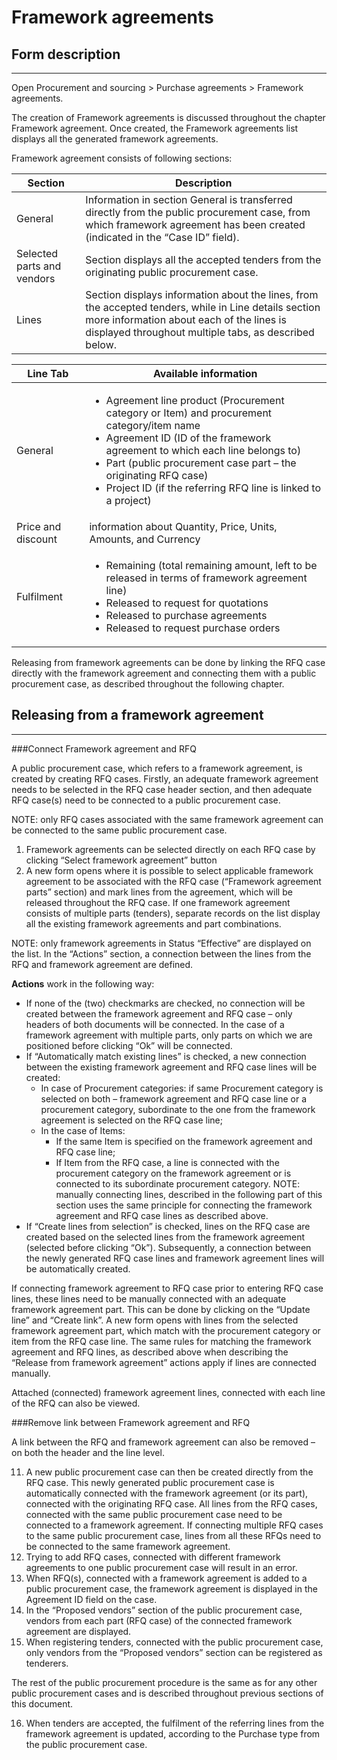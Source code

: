 # Framework agreements

## **Form description**
---
Open Procurement and sourcing > Purchase agreements > Framework agreements.

The creation of Framework agreements is discussed throughout the chapter Framework agreement. Once created, the Framework agreements list displays all the generated framework agreements.

Framework agreement consists of following sections: 


|**Section**|**Description**  |
|--|--|
|General  |Information in section General is transferred directly from the public procurement case, from which framework agreement has been created (indicated in the “Case ID” field).  |
|Selected parts and vendors  |Section displays all the accepted tenders from the originating public procurement case.   |
|Lines  |Section displays information about the lines, from the accepted tenders, while in Line details section more information about each of the lines is displayed throughout multiple tabs, as described below.  |


| **Line Tab** |**Available information**  |
|--|--|
|General  | <ul><li>Agreement line product (Procurement category or Item) and procurement category/item name</li><li>Agreement ID (ID of the framework agreement to which each line belongs to)</li><li>Part (public procurement case part – the originating RFQ case)</li><li>Project ID (if the referring RFQ line is linked to a project)</li></ul>|
|Price and discount  |information about Quantity, Price, Units, Amounts, and Currency|
|Fulfilment  | <ul><li>Remaining (total remaining amount, left to be released in terms of framework agreement line)</li><li>Released to request for quotations</li><li>Released to purchase agreements</li><li>Released to request purchase orders</li></ul>|


Releasing from framework agreements can be done by linking the RFQ case directly with the framework agreement and connecting them with a public procurement case, as described throughout the following chapter.

## **Releasing from a framework agreement**
---

###Connect Framework agreement and RFQ

A public procurement case, which refers to a framework agreement, is created by creating RFQ cases. Firstly, an adequate framework agreement needs to be selected in the RFQ case header section, and then adequate RFQ case(s) need to be connected to a public procurement case.

NOTE: only RFQ cases associated with the same framework agreement can be connected to the same public procurement case.

1. Framework agreements can be selected directly on each RFQ case by clicking “Select framework agreement” button
1. A new form opens where it is possible to select applicable framework agreement to be associated with the RFQ case (“Framework agreement parts” section) and mark lines from the agreement, which will be released throughout the RFQ case. If one framework agreement consists of multiple parts (tenders), separate records on the list display all the existing framework agreements and part combinations.
 
NOTE: only framework agreements in Status “Effective” are displayed on the list.
In the “Actions” section, a connection between the lines from the RFQ and framework agreement are defined.
 
**Actions** work in the following way:
   - If none of the (two) checkmarks are checked, no connection will be created between the framework agreement and RFQ case – only headers of both documents will be connected. In the case of a framework agreement with multiple parts, only parts on which we are positioned before clicking “Ok” will be connected.
   - If “Automatically match existing lines” is checked, a new connection between the existing framework agreement and RFQ case lines will be created:
     - In case of Procurement categories: if same Procurement category is selected on both – framework agreement and RFQ case line or a procurement category, subordinate to the one from the framework agreement is selected on the RFQ case line;
     - In the case of Items:
       - If the same Item is specified on the framework agreement and RFQ case line;
       - If Item from the RFQ case, a line is connected with the procurement category on the framework agreement or is connected to its subordinate procurement category.
NOTE: manually connecting lines, described in the following part of this section uses the same principle for connecting the framework agreement and RFQ case lines as described above.
   - If “Create lines from selection” is checked, lines on the RFQ case are created based on the selected lines from the framework agreement (selected before clicking “Ok”). Subsequently, a connection between the newly generated RFQ case lines and framework agreement lines will be automatically created.

If connecting framework agreement to RFQ case prior to entering RFQ case lines, these lines need to be manually connected with an adequate framework agreement part. This can be done by clicking on the “Update line” and “Create link”. A new form opens with lines from the selected framework agreement part, which match with the procurement category or item from the RFQ case line. The same rules for matching the framework agreement and RFQ lines, as described above when describing the “Release from framework agreement” actions apply if lines are connected manually.

Attached (connected) framework agreement lines, connected with each line of the RFQ can also be viewed.

###Remove link between Framework agreement and RFQ

A link between the RFQ and framework agreement can also be removed – on both the header and the line level.


11. A new public procurement case can then be created directly from the RFQ case. This newly generated public procurement case is automatically connected with the framework agreement (or its part), connected with the originating RFQ case. All lines from the RFQ cases, connected with the same public procurement case need to be connected to a framework agreement. If connecting multiple RFQ cases to the same public procurement case, lines from all these RFQs need to be connected to the same framework agreement.
12. Trying to add RFQ cases, connected with different framework agreements to one public procurement case will result in an error.
13. When RFQ(s), connected with a framework agreement is added to a public procurement case, the framework agreement is displayed in the Agreement ID field on the case.
14. In the “Proposed vendors” section of the public procurement case, vendors from each part (RFQ case) of the connected framework agreement are displayed.
15. When registering tenders, connected with the public procurement case, only vendors from the “Proposed vendors” section can be registered as tenderers.
 
The rest of the public procurement procedure is the same as for any other public procurement cases and is described throughout previous sections of this document.

16. When tenders are accepted, the fulfilment of the referring lines from the framework agreement is updated, according to the Purchase type from the public procurement case.